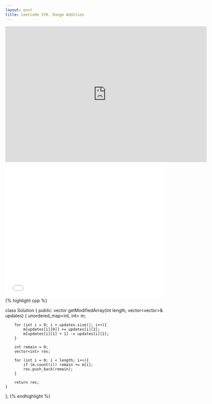```yaml
---
layout: post
title: Leetcode 370. Range Addition
---
```


<iframe width="640" height="430" src="https://www.youtube.com/embed/L6Sg12REBOE" frameborder="0" allow="autoplay; encrypted-media" allowfullscreen></iframe>
<iframe src="//player.bilibili.com/player.html?aid=250166464&cid=398789482&page=1&danmaku=0" scrolling="no" border="0" frameborder="no" framespacing="0" allowfullscreen="true"   style="width: 640px; height: 430px; max-width: 100%"> </iframe>
{% highlight cpp %}

class Solution {
public:
    vector<int> getModifiedArray(int length, vector<vector<int>>& updates) {
        unordered_map<int, int> m;
        
        for (int i = 0; i < updates.size(); i++){
            m[updates[i][0]] += updates[i][2];
            m[updates[i][1] + 1] -= updates[i][2];
        }
        
        int remain = 0;
        vector<int> res;
        
        for (int i = 0; i < length; i++){
            if (m.count(i)) remain += m[i];
            res.push_back(remain);
        }
        
        return res;
    }
};
{% endhighlight %}
